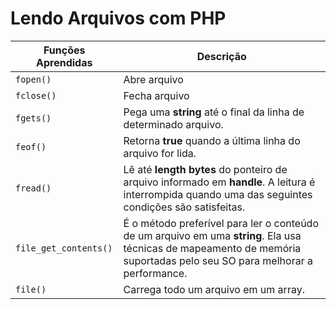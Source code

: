 # Lendo Arquivos com PHP

| **Funções Aprendidas**   |  **Descrição**               |
| ------------------------ | ---------------------------- |
| ``fopen()``              | Abre arquivo                 |
| ``fclose()``             | Fecha arquivo                |
| ``fgets()``              | Pega uma **string** até o final da linha de determinado arquivo.              |
| ``feof()``               | Retorna **true** quando a última linha do arquivo for lida.               |
| ``fread()``              | Lê até **length bytes** do ponteiro de arquivo informado em **handle**. A leitura é interrompida quando uma das seguintes condições são satisfeitas. 
| ``file_get_contents()``  | É o método preferível para ler o conteúdo de um arquivo em uma **string**. Ela usa técnicas de mapeamento de memória suportadas pelo seu SO para melhorar a performance.                |
| ``file()``  | Carrega todo um arquivo em um array. |